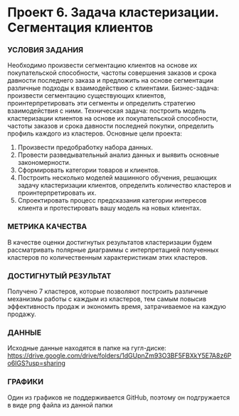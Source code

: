 # Проект 6. Задача кластеризации. Сегментация клиентов

### УСЛОВИЯ ЗАДАНИЯ
Необходимо произвести сегментацию клиентов на основе их покупательской способности, частоты совершения заказов и срока давности последнего заказа и предложить на основе сегментации различные подходы к взаимодействию с клиентами.
Бизнес-задача: произвести сегментацию существующих клиентов, проинтерпретировать эти сегменты и определить стратегию взаимодействия с ними.
Техническая задача: построить модель кластеризации клиентов на основе их покупательской способности, частоты заказов и срока давности последней покупки, определить профиль каждого из кластеров.
Основные цели проекта:
1.	Произвести предобработку набора данных.
2.	Провести разведывательный анализ данных и выявить основные закономерности.
3.	Сформировать категории товаров и клиентов.
4.	Построить несколько моделей машинного обучения, решающих задачу кластеризации клиентов, определить количество кластеров и проинтерпретировать их.
5.	Спроектировать процесс предсказания категории интересов клиента и протестировать вашу модель на новых клиентах.
### МЕТРИКА КАЧЕСТВА
В качестве оценки достигнутых результатов кластеризации будем рассматривать полярные диаграммы с интерпретацией полученных кластеров по количественным характеристикам этих кластеров.  
### ДОСТИГНУТЫЙ РЕЗУЛЬТАТ
Получено 7 кластеров, которые позволяют построить различные механизмы работы с каждым из кластеров, тем самым повысив эффективность продаж и экономить время, затрачиваемое на каждую продажу.
### ДАННЫЕ
Исходные данные находятся в папке на гугл-диске:
https://drive.google.com/drive/folders/1dGUpnZm93O3BF5FBXkY5E7A8z6Po6IGS?usp=sharing
### ГРАФИКИ
Один из графиков не поддерживается GitHub, поэтому он подгружается в виде png файла из данной папки
